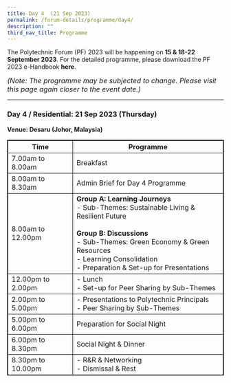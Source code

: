 ```yaml
---
title: Day 4  (21 Sep 2023)
permalink: /forum-details/programme/day4/
description: ""
third_nav_title: Programme
---
```

The Polytechnic Forum (PF) 2023 will be happening on **15 &amp; 18-22 September 2023**. For the detailed programme, please download the&nbsp;PF 2023 e-Handbook **here**.

<font size="-0.5"><i>(Note: The programme may be subjected to change. Please visit this page again closer to the event date.)</i></font>
<hr>

### **Day 4 / Residential: 21 Sep 2023 (Thursday)**
<b>Venue: Desaru (Johor, Malaysia)</b>

<style>
table, th, td {
  border:1px solid black;
}
</style>

<table style="width:100%">
  <tbody><tr>
    <th>Time</th>
    <th>Programme</th>
  </tr>
  <tr>
    <td>7.00am to 8.00am</td>
    <td>Breakfast</td>
  </tr>
  <tr>
		 <td>8.00am to 8.30am</td>
    <td>Admin Brief for Day 4 Programme</td>
  </tr>
  <tr>
    <td>8.00am to 12.00pm</td>
		<td><b>Group A: Learning Journeys</b><br>- Sub-Themes: Sustainable Living &amp; Resilient Future<br><br><b>Group B: Discussions</b><br>- Sub-Themes: Green Economy &amp; Green Resources<br>- Learning Consolidation<br>- Preparation &amp; Set-up for Presentations<br><b></b></td>
  </tr>
		<tr>
			 <td>12.00pm to 2.00pm</td>
		<td>- Lunch<br>- Set-up for Peer Sharing by Sub-Themes</td>
  </tr>
		<tr>
			<td>2.00pm to 5.00pm</td>
			<td>- Presentations to Polytechnic Principals<br>- Peer Sharing by Sub-Themes</td>
  </tr>
		<tr>
			<td>5.00pm to 6.00pm</td>
    <td>Preparation for Social Night</td>
  </tr>
  <tr>
		<td>6.00pm to 8.30pm</td>
    <td>Social Night &amp; Dinner</td>
  </tr>
  <tr>
		<td>8.30pm to 10.00pm</td>
    <td>- R&amp;R &amp; Networking<br>- Dismissal &amp; Rest</td>
  </tr>
  <tr>
</tr></tbody></table>
